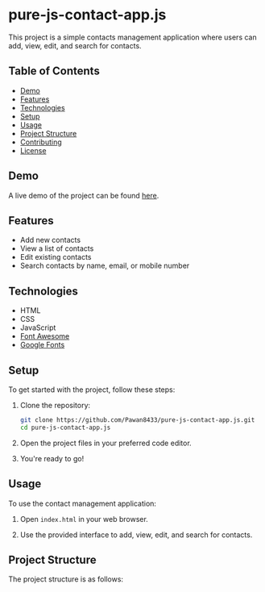 # pure-js-contact-app.js
 

This project is a simple contacts management application where users can add, view, edit, and search for contacts.

## Table of Contents
- [Demo](#demo)
- [Features](#features)
- [Technologies](#technologies)
- [Setup](#setup)
- [Usage](#usage)
- [Project Structure](#project-structure)
- [Contributing](#contributing)
- [License](#license)

  
## Demo
A live demo of the project can be found [here](https://pawan8433.github.io/pure-js-contact-app.js/contact-form.html).


## Features
- Add new contacts
- View a list of contacts
- Edit existing contacts
- Search contacts by name, email, or mobile number

## Technologies
- HTML
- CSS
- JavaScript
- [Font Awesome](https://fontawesome.com/)
- [Google Fonts](https://fonts.google.com/)

## Setup
To get started with the project, follow these steps:

1. Clone the repository:
    ```bash
    git clone https://github.com/Pawan8433/pure-js-contact-app.js.git
    cd pure-js-contact-app.js
    ```

2. Open the project files in your preferred code editor.

3. You're ready to go!

## Usage
To use the contact management application:

1. Open `index.html` in your web browser.

2. Use the provided interface to add, view, edit, and search for contacts.

## Project Structure
The project structure is as follows:


